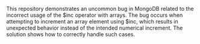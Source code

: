 This repository demonstrates an uncommon bug in MongoDB related to the incorrect usage of the $inc operator with arrays. The bug occurs when attempting to increment an array element using $inc, which results in unexpected behavior instead of the intended numerical increment.  The solution shows how to correctly handle such cases.